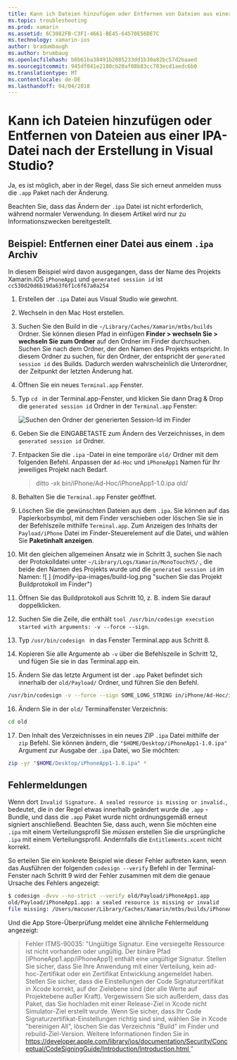 ```yaml
---
title: Kann ich Dateien hinzufügen oder Entfernen von Dateien aus einer IPA-Datei nach der Erstellung in Visual Studio?
ms.topic: troubleshooting
ms.prod: xamarin
ms.assetid: 6C3082FB-C3F1-4661-BE45-64570E56DE7C
ms.technology: xamarin-ios
author: bradumbaugh
ms.author: brumbaug
ms.openlocfilehash: b8b61ba38491b2085233dd1b30a82bc57d2baaed
ms.sourcegitcommit: 945df041e2180cb20af08b83cc703ecd1aedc6b0
ms.translationtype: MT
ms.contentlocale: de-DE
ms.lasthandoff: 04/04/2018
---
```

# <a name="can-i-add-files-to-or-remove-files-from-an-ipa-file-after-building-it-in-visual-studio"></a>Kann ich Dateien hinzufügen oder Entfernen von Dateien aus einer IPA-Datei nach der Erstellung in Visual Studio?

Ja, es ist möglich, aber in der Regel, dass Sie sich erneut anmelden muss die `.app` Paket nach der Änderung.

Beachten Sie, dass das Ändern der `.ipa` Datei ist nicht erforderlich, während normaler Verwendung. In diesem Artikel wird nur zu Informationszwecken bereitgestellt.

## <a name="example-removing-a-file-from-a-ipa-archive"></a>Beispiel: Entfernen einer Datei aus einem `.ipa` Archiv

In diesem Beispiel wird davon ausgegangen, dass der Name des Projekts Xamarin.iOS `iPhoneApp1` und `generated session id` ist `cc530d20d6b19da63f6f1c6f67a0a254`

1.  Erstellen der `.ipa` Datei aus Visual Studio wie gewohnt.

2.  Wechseln in den Mac Host erstellen.

3.  Suchen Sie den Build in die `~/Library/Caches/Xamarin/mtbs/builds` Ordner. Sie können diesen Pfad in einfügen **Finder > wechseln Sie > wechseln Sie zum Ordner** auf den Ordner im Finder durchsuchen. Suchen Sie nach dem Ordner, der den Namen des Projekts entspricht. In diesem Ordner zu suchen, für den Ordner, der entspricht der `generated session id` des Builds. Dadurch werden wahrscheinlich die Unterordner, der Zeitpunkt der letzten Änderung hat.

4.  Öffnen Sie ein neues `Terminal.app` Fenster.

5.  Typ `cd ` in der Terminal.app-Fenster, und klicken Sie dann Drag & Drop die `generated session id` Ordner in der `Terminal.app` Fenster:

    ![](modify-ipa-images/session-id-folder.png "Suchen den Ordner der generierten Session-Id im Finder")

6.  Geben Sie die EINGABETASTE zum Ändern des Verzeichnisses, in dem `generated session id` Ordner.

7.  Entpacken Sie die `.ipa` -Datei in eine temporäre `old/` Ordner mit dem folgenden Befehl. Anpassen der `Ad-Hoc` und `iPhoneApp1` Namen für Ihr jeweiliges Projekt nach Bedarf.

    > ditto -xk bin/iPhone/Ad-Hoc/iPhoneApp1-1.0.ipa old/

8.  Behalten Sie die `Terminal.app` Fenster geöffnet.

9.  Löschen Sie die gewünschten Dateien aus dem `.ipa`. Sie können auf das Papierkorbsymbol, mit dem Finder verschieben oder löschen Sie sie in der Befehlszeile mithilfe `Terminal.app`. Zum Anzeigen des Inhalts der `Payload/iPhone` Datei im Finder-Steuerelement auf die Datei, und wählen Sie **Paketinhalt anzeigen**.

10.  Mit den gleichen allgemeinen Ansatz wie in Schritt 3, suchen Sie nach der Protokolldatei unter `~/Library/Logs/Xamarin/MonoTouchVS/` , die beide den Namen des Projekts wurde und die `generated session id` im Namen: ![ ] (modify-ipa-images/build-log.png "suchen Sie das Projekt Buildprotokoll im Finder")

11.  Öffnen Sie das Buildprotokoll aus Schritt 10, z. B. indem Sie darauf doppelklicken.

12.  Suchen Sie die Zeile, die enthält `tool /usr/bin/codesign execution started with arguments: -v --force --sign`.

13.  Typ `/usr/bin/codesign ` in das Fenster Terminal.app aus Schritt 8.

14.  Kopieren Sie alle Argumente ab `-v` über die Befehlszeile in Schritt 12, und fügen Sie sie in das Terminal.app ein.

15.  Ändern Sie das letzte Argument ist der `.app` Paket befindet sich innerhalb der `old/Payload/` Ordner, und führen Sie den Befehl.

```bash
/usr/bin/codesign -v --force --sign SOME_LONG_STRING in/iPhone/Ad-Hoc/iPhoneApp1.app/ResourceRules.plist --entitlements obj/iPhone/Ad-Hoc/Entitlements.xcent old/Payload/iPhoneApp1.app
```

16.  Ändern Sie in der `old/` Terminalfenster Verzeichnis:

```bash
cd old
```

17.  Den Inhalt des Verzeichnisses in ein neues ZIP `.ipa` Datei mithilfe der `zip` Befehl. Sie können ändern, die `"$HOME/Desktop/iPhoneApp1-1.0.ipa"` Argument zur Ausgabe der `.ipa` Datei, wo Sie möchten:

```bash
zip -yr "$HOME/Desktop/iPhoneApp1-1.0.ipa" *
```

## <a name="common-error-messages"></a>Fehlermeldungen

Wenn dort `Invalid Signature. A sealed resource is missing or invalid.`, bedeutet, die in der Regel etwas innerhalb geändert wurde die `.app` -Bundle, und dass die `.app` Paket wurde nicht ordnungsgemäß erneut signiert anschließend. Beachten Sie, dass auch, wenn Sie möchten eine `.ipa` mit einem Verteilungsprofil Sie _müssen_ erstellen Sie die ursprüngliche `.ipa` mit einem Verteilungsprofil. Andernfalls die `Entitlements.xcent` nicht korrekt.

So erteilen Sie ein konkrete Beispiel wie dieser Fehler auftreten kann, wenn das Ausführen der folgenden `codesign --verify` Befehl in der Terminal-Fenster nach Schritt 9 wird der Fehler zusammen mit dem die genaue Ursache des Fehlers angezeigt:

```bash
$ codesign -dvvv --no-strict --verify old/Payload/iPhoneApp1.app
old/Payload/iPhoneApp1.app: a sealed resource is missing or invalid
file missing: /Users/macuser/Library/Caches/Xamarin/mtbs/builds/iPhoneApp1/cc530d20d6b19da63f6f1c6f67a0a254/old/Payload/iPhoneApp1.app/MyFile.png
```

Und die App Store-Überprüfung meldet eine ähnliche Fehlermeldung angezeigt:

> Fehler ITMS-90035: "Ungültige Signatur. Eine versiegelte Ressource ist nicht vorhanden oder ungültig. Der binäre Pfad [iPhoneApp1.app/iPhoneApp1] enthält eine ungültige Signatur. Stellen Sie sicher, dass Sie Ihre Anwendung mit einer Verteilung, kein ad-hoc-Zertifikat oder ein Zertifikat Entwicklung angemeldet haben. Stellen Sie sicher, dass die Einstellungen der Code Signaturzertifikat in Xcode korrekt, auf der Zielebene sind (der alle Werte auf Projektebene außer Kraft). Vergewissern Sie sich außerdem, dass das Paket, das Sie hochladen mit einer Release-Ziel in Xcode nicht Simulator-Ziel erstellt wurde. Wenn Sie sicher, dass Ihr Code Signaturzertifikat-Einstellungen richtig sind sind, wählen Sie in Xcode "bereinigen All", löschen Sie das Verzeichnis "Build" im Finder und rebuild-Ziel-Version. Weitere Informationen finden Sie in [ https://developer.apple.com/library/ios/documentation/Security/Conceptual/CodeSigningGuide/Introduction/Introduction.html ](https://developer.apple.com/library/ios/documentation/Security/Conceptual/CodeSigningGuide/Introduction/Introduction.html)"

